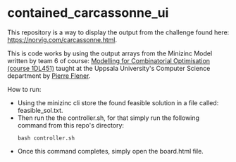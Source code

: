 # contained_carcassonne_ui

This repository is a way to display the output from the challenge found here: https://norvig.com/carcassonne.html.

This is code works by using the output arrays from the Minizinc Model written by team 6 of course: [Modelling for Combinatorial Optimisation (course 1DL451)](http://user.it.uu.se/~pierref/courses/COCP/project.html) taught at the Uppsala University's Computer Science department by [Pierre Flener](http://user.it.uu.se/~pierref/).

How to run:
* Using the minizinc cli store the found feasible solution in a file called: feasible_sol.txt.
* Then run the the controller.sh, for that simply run the following command from this repo's directory:
    <pre><code>bash controller.sh </code></pre>
* Once this command completes, simply open the board.html file.